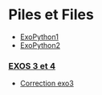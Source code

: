 # Piles et Files

* [ExoPython1](https://github.com/thfruchart/tnsi/blob/main/07/ExoPython1.ipynb)
* [ExoPython2](https://github.com/thfruchart/tnsi/blob/main/07/ExoPython2.ipynb)

### [EXOS 3 et 4](https://github.com/thfruchart/tnsi/blob/main/07/EXOS_Pile_File.ipynb)
* [Correction exo3](https://github.com/thfruchart/tnsi/blob/main/07/EXOS_Pile_File_CORRECTION3.ipynb)
